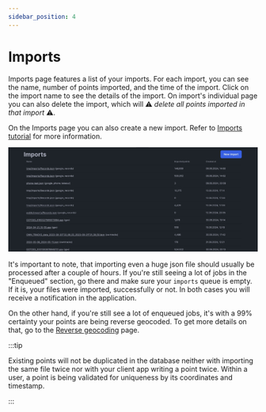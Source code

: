 ```yaml
---
sidebar_position: 4
---
```


# Imports

Imports page features a list of your imports. For each import, you can see the name, number of points imported, and the time of the import. Click on the import name to see the details of the import. On import's individual page you can also delete the import, which will ⚠️ *delete all points imported in that import* ⚠️.

On the Imports page you can also create a new import. Refer to [Imports tutorial](/docs/tutorials/import-existing-data) for more information.

![Imports](./images/imports.jpeg)

It's important to note, that importing even a huge json file should usually be processed after a couple of hours. If you're still seeing a lot of jobs in the "Enqueued" section, go there and make sure your `imports` queue is empty. If it is, your files were imported, successfully or not. In both cases you will receive a notification in the application.

On the other hand, if you're still see a lot of enqueued jobs, it's with a 99% certainty your points are being reverse geocoded. To get more details on that, go to the [Reverse geocoding](/docs/tutorials/reverse-geocoding) page.

:::tip

Existing points will not be duplicated in the database neither with importing the same file twice nor with your client app writing a point twice. Within a user, a point is being validated for uniqueness by its coordinates and timestamp.

:::

